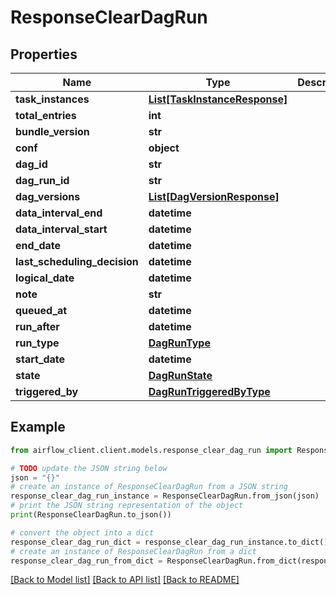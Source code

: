 # ResponseClearDagRun


## Properties

Name | Type | Description | Notes
------------ | ------------- | ------------- | -------------
**task_instances** | [**List[TaskInstanceResponse]**](TaskInstanceResponse.md) |  | 
**total_entries** | **int** |  | 
**bundle_version** | **str** |  | [optional] 
**conf** | **object** |  | [optional] 
**dag_id** | **str** |  | 
**dag_run_id** | **str** |  | 
**dag_versions** | [**List[DagVersionResponse]**](DagVersionResponse.md) |  | 
**data_interval_end** | **datetime** |  | [optional] 
**data_interval_start** | **datetime** |  | [optional] 
**end_date** | **datetime** |  | [optional] 
**last_scheduling_decision** | **datetime** |  | [optional] 
**logical_date** | **datetime** |  | [optional] 
**note** | **str** |  | [optional] 
**queued_at** | **datetime** |  | [optional] 
**run_after** | **datetime** |  | 
**run_type** | [**DagRunType**](DagRunType.md) |  | 
**start_date** | **datetime** |  | [optional] 
**state** | [**DagRunState**](DagRunState.md) |  | 
**triggered_by** | [**DagRunTriggeredByType**](DagRunTriggeredByType.md) |  | [optional] 

## Example

```python
from airflow_client.client.models.response_clear_dag_run import ResponseClearDagRun

# TODO update the JSON string below
json = "{}"
# create an instance of ResponseClearDagRun from a JSON string
response_clear_dag_run_instance = ResponseClearDagRun.from_json(json)
# print the JSON string representation of the object
print(ResponseClearDagRun.to_json())

# convert the object into a dict
response_clear_dag_run_dict = response_clear_dag_run_instance.to_dict()
# create an instance of ResponseClearDagRun from a dict
response_clear_dag_run_from_dict = ResponseClearDagRun.from_dict(response_clear_dag_run_dict)
```
[[Back to Model list]](../README.md#documentation-for-models) [[Back to API list]](../README.md#documentation-for-api-endpoints) [[Back to README]](../README.md)


